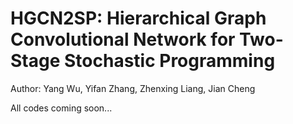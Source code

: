 # HGCN2SP: Hierarchical Graph Convolutional Network for Two-Stage Stochastic Programming
Author: Yang Wu, Yifan Zhang, Zhenxing Liang, Jian Cheng

All codes coming soon...
